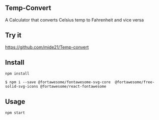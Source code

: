 ## Temp-Convert

A Calculator that converts Celsius temp to Fahrenheit and vice versa

## Try it

https://github.com/mide21/Temp-convert

## Install

 `npm install`

 `$ npm i --save @fortawesome/fontawesome-svg-core  @fortawesome/free-solid-svg-icons @fortawesome/react-fontawesome`


## Usage


 `npm start`

